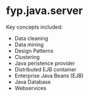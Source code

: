# fyp.java.server
Key concepts included: 
- Data cleaning
- Data mining
- Design Patterns
- Clustering
- Java peristence provider
- Distributed EJB container
- Enterprise Java Beans (EJB)
- Java Database
- Webservices
